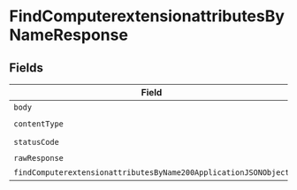 # FindComputerextensionattributesByNameResponse


## Fields

| Field                                                                                                                                         | Type                                                                                                                                          | Required                                                                                                                                      | Description                                                                                                                                   |
| --------------------------------------------------------------------------------------------------------------------------------------------- | --------------------------------------------------------------------------------------------------------------------------------------------- | --------------------------------------------------------------------------------------------------------------------------------------------- | --------------------------------------------------------------------------------------------------------------------------------------------- |
| `body`                                                                                                                                        | *Uint8Array*                                                                                                                                  | :heavy_minus_sign:                                                                                                                            | N/A                                                                                                                                           |
| `contentType`                                                                                                                                 | *string*                                                                                                                                      | :heavy_check_mark:                                                                                                                            | N/A                                                                                                                                           |
| `statusCode`                                                                                                                                  | *number*                                                                                                                                      | :heavy_check_mark:                                                                                                                            | N/A                                                                                                                                           |
| `rawResponse`                                                                                                                                 | [AxiosResponse>](https://axios-http.com/docs/res_schema)                                                                                      | :heavy_minus_sign:                                                                                                                            | N/A                                                                                                                                           |
| `findComputerextensionattributesByName200ApplicationJSONObject`                                                                               | [FindComputerextensionattributesByName200ApplicationJSON](../../models/operations/findcomputerextensionattributesbyname200applicationjson.md) | :heavy_minus_sign:                                                                                                                            | OK                                                                                                                                            |